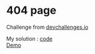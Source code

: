# 404 page

Challenge from [devchallenges.io](https://devchallenges.io/challenges/wBunSb7FPrIepJZAg0sY)

My solution : [code](https://github.com/v-dj/devchallenges/tree/main/404-not-found-master)  
[Demo](https://v-dj.github.io/devchallenges/404-not-found-master/index.html)